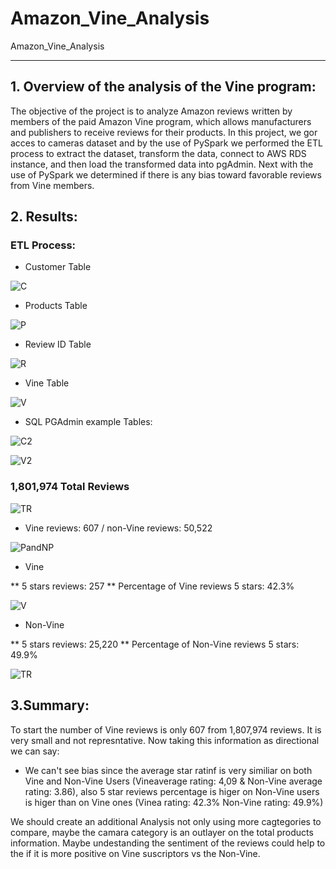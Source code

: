 # Amazon_Vine_Analysis
Amazon_Vine_Analysis

---

## 1. Overview of the analysis of the Vine program:

The objective of the project is to analyze Amazon reviews written by members of the paid Amazon Vine program, which allows manufacturers and publishers to receive reviews for their products. In this project, we gor acces to cameras dataset and by the use of PySpark we performed the ETL process to extract the dataset, transform the data, connect to AWS RDS instance, and then load the transformed data into pgAdmin. Next with the use of PySpark we determined if there is any bias toward favorable reviews from Vine members.

## 2. Results:

### ETL Process:

* Customer Table

![C](/Resources/1customertable.png)

* Products Table

![P](/Resources/2productstable.png)

* Review ID Table

![R](/Resources/3reviewidtable.png)

* Vine Table

![V](/Resources/4vinetable.png)

* SQL PGAdmin example Tables:

![C2](/Resources/1customertablepgadmin.png)

![V2](/Resources/4vinetablepgadmin.png)

### 1,801,974 Total Reviews

![TR](/Resources/Totalreviews.png)

* Vine reviews: 607 / non-Vine reviews: 50,522

![PandNP](/Resources/paidunpaiddescribe.png)

* Vine 

** 5 stars reviews: 257
** Percentage of Vine reviews 5 stars: 42.3%

![V](/Resources/Paiddata.png)

* Non-Vine

** 5 stars reviews: 25,220
** Percentage of Non-Vine reviews 5 stars: 49.9%

![TR](/Resources/Unpaiddata.png)

## 3.Summary: 

To start the number of Vine reviews is only 607 from 1,807,974 reviews. It is very small and not represntative. Now taking this information as directional we can say:

- We can't see bias since the average star ratinf is very similiar on both Vine and Non-Vine Users (Vineaverage rating: 4,09 & Non-Vine average rating: 3.86), also 5 star reviews percentage is higer on Non-Vine users is higer than on Vine ones (Vinea rating: 42.3% Non-Vine rating: 49.9%)

We should create an additional Analysis not only using more cagtegories to compare, maybe the camara category is an outlayer on the total products information. Maybe undestanding the sentiment of the reviews could help to the if it is more positive on Vine suscriptors vs the Non-Vine.
  

